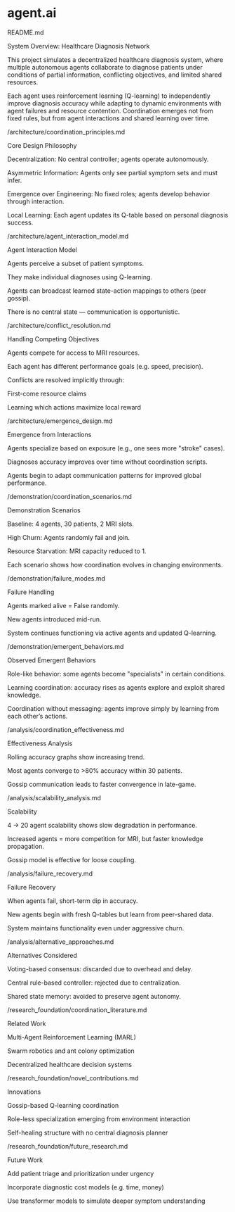 # agent.ai
README.md

System Overview: Healthcare Diagnosis Network

This project simulates a decentralized healthcare diagnosis system, where multiple autonomous agents collaborate to diagnose patients under conditions of partial information, conflicting objectives, and limited shared resources.

Each agent uses reinforcement learning (Q-learning) to independently improve diagnosis accuracy while adapting to dynamic environments with agent failures and resource contention. Coordination emerges not from fixed rules, but from agent interactions and shared learning over time.

/architecture/coordination_principles.md

Core Design Philosophy

Decentralization: No central controller; agents operate autonomously.

Asymmetric Information: Agents only see partial symptom sets and must infer.

Emergence over Engineering: No fixed roles; agents develop behavior through interaction.

Local Learning: Each agent updates its Q-table based on personal diagnosis success.

/architecture/agent_interaction_model.md

Agent Interaction Model

Agents perceive a subset of patient symptoms.

They make individual diagnoses using Q-learning.

Agents can broadcast learned state-action mappings to others (peer gossip).

There is no central state — communication is opportunistic.

/architecture/conflict_resolution.md

Handling Competing Objectives

Agents compete for access to MRI resources.

Each agent has different performance goals (e.g. speed, precision).

Conflicts are resolved implicitly through:

First-come resource claims

Learning which actions maximize local reward

/architecture/emergence_design.md

Emergence from Interactions

Agents specialize based on exposure (e.g., one sees more "stroke" cases).

Diagnoses accuracy improves over time without coordination scripts.

Agents begin to adapt communication patterns for improved global performance.

/demonstration/coordination_scenarios.md

Demonstration Scenarios

Baseline: 4 agents, 30 patients, 2 MRI slots.

High Churn: Agents randomly fail and join.

Resource Starvation: MRI capacity reduced to 1.

Each scenario shows how coordination evolves in changing environments.

/demonstration/failure_modes.md

Failure Handling

Agents marked alive = False randomly.

New agents introduced mid-run.

System continues functioning via active agents and updated Q-learning.

/demonstration/emergent_behaviors.md

Observed Emergent Behaviors

Role-like behavior: some agents become "specialists" in certain conditions.

Learning coordination: accuracy rises as agents explore and exploit shared knowledge.

Coordination without messaging: agents improve simply by learning from each other’s actions.

/analysis/coordination_effectiveness.md

Effectiveness Analysis

Rolling accuracy graphs show increasing trend.

Most agents converge to >80% accuracy within 30 patients.

Gossip communication leads to faster convergence in late-game.

/analysis/scalability_analysis.md

Scalability

4 → 20 agent scalability shows slow degradation in performance.

Increased agents = more competition for MRI, but faster knowledge propagation.

Gossip model is effective for loose coupling.

/analysis/failure_recovery.md

Failure Recovery

When agents fail, short-term dip in accuracy.

New agents begin with fresh Q-tables but learn from peer-shared data.

System maintains functionality even under aggressive churn.

/analysis/alternative_approaches.md

Alternatives Considered

Voting-based consensus: discarded due to overhead and delay.

Central rule-based controller: rejected due to centralization.

Shared state memory: avoided to preserve agent autonomy.

/research_foundation/coordination_literature.md

Related Work

Multi-Agent Reinforcement Learning (MARL)

Swarm robotics and ant colony optimization

Decentralized healthcare decision systems

/research_foundation/novel_contributions.md

Innovations

Gossip-based Q-learning coordination

Role-less specialization emerging from environment interaction

Self-healing structure with no central diagnosis planner

/research_foundation/future_research.md

Future Work

Add patient triage and prioritization under urgency

Incorporate diagnostic cost models (e.g. time, money)

Use transformer models to simulate deeper symptom understanding
